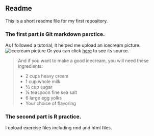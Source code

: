 ## Readme

This is a short readme file for my first repository.   
### The first part is Git markdown parctice.
As I followed a tutorial, it helped me upload an icecream picture.![icecream picture](https://github.com/HuixinJin/StatisticalAnalysis/blob/master/icecream.JPG)
Or you can click [here](https://github.com/HuixinJin/StatisticalAnalysis/blob/master/icecream.JPG) to see its source.

>And if you want to make a good icecream, you will need these ingredients:
>* 2 cups heavy cream
>* 1 cup whole milk
>* ⅔ cup sugar
>* ⅛ teaspoon fine sea salt
>* 6 large egg yolks
>* Your choice of flavoring

### The second part is R practice.
I upload exercise files including rmd and html files.
